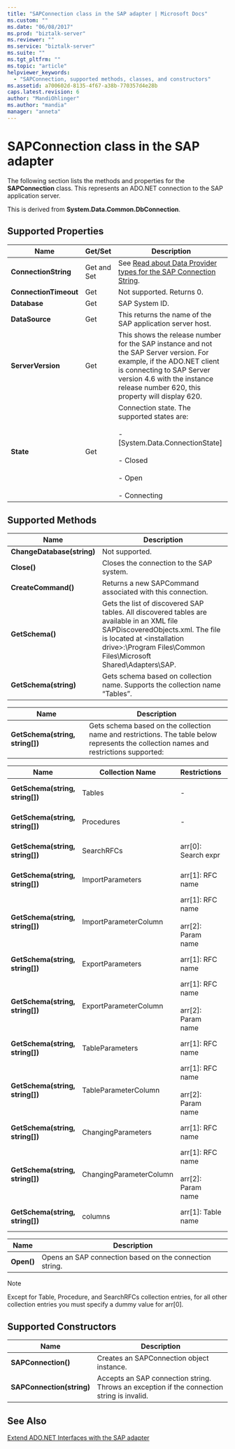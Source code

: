```yaml
---
title: "SAPConnection class in the SAP adapter | Microsoft Docs"
ms.custom: ""
ms.date: "06/08/2017"
ms.prod: "biztalk-server"
ms.reviewer: ""
ms.service: "biztalk-server"
ms.suite: ""
ms.tgt_pltfrm: ""
ms.topic: "article"
helpviewer_keywords: 
  - "SAPConnection, supported methods, classes, and constructors"
ms.assetid: a700602d-8135-4f67-a38b-770357d4e28b
caps.latest.revision: 6
author: "MandiOhlinger"
ms.author: "mandia"
manager: "anneta"
---
```

# SAPConnection class in the SAP adapter
The following section lists the methods and properties for the **SAPConnection** class. This represents an ADO.NET connection to the SAP application server.  
  
 This is derived from **System.Data.Common.DbConnection**.  
  
## Supported Properties  
  
|Name|Get/Set|Description|  
|----------|--------------|-----------------|  
|**ConnectionString**|Get and Set|See [Read about Data Provider types for the SAP Connection String](../../adapters-and-accelerators/adapter-sap/read-about-data-provider-types-for-the-sap-connection-string.md).|  
|**ConnectionTimeout**|Get|Not supported. Returns 0.|  
|**Database**|Get|SAP System ID.|  
|**DataSource**|Get|This returns the name of the SAP application server host.|  
|**ServerVersion**|Get|This shows the release number for the SAP instance and not the SAP Server version. For example, if the ADO.NET client is connecting to SAP Server version 4.6 with the instance release number 620, this property will display 620.|  
|**State**|Get|Connection state. The supported states are:<br /><br /> - [System.Data.ConnectionState]<br /><br /> - Closed<br /><br /> - Open<br /><br /> - Connecting|  
  
## Supported Methods  
  
|Name|Description|  
|----------|-----------------|  
|**ChangeDatabase(string)**|Not supported.|  
|**Close()**|Closes the connection to the SAP system.|  
|**CreateCommand()**|Returns a new SAPCommand associated with this connection.|  
|**GetSchema()**|Gets the list of discovered SAP tables. All discovered tables are available in an XML file SAPDiscoveredObjects.xml. The file is located at \<installation drive>:\Program Files\Common Files\Microsoft Shared\Adapters\SAP.|  
|**GetSchema(string)**|Gets schema based on collection name. Supports the collection name “Tables”.|  
  
|Name|Description|  
|----------|-----------------|  
|**GetSchema(string, string[])**|Gets schema based on the collection name and restrictions. The table below represents the collection names and restrictions supported:|  
  
|Name|Collection Name|Restrictions|Description|  
|----------|---------------------|------------------|-----------------|  
|**GetSchema(string, string[])**|Tables|-|List of discovered SAP Tables|  
|**GetSchema(string, string[])**|Procedures|-|List of discovered RFCs|  
|**GetSchema(string, string[])**|SearchRFCs|arr[0]: Search expr|List of matching RFCs|  
|**GetSchema(string, string[])**|ImportParameters|arr[1]: RFC name|Import parameters of RFC|  
|**GetSchema(string, string[])**|ImportParameterColumn|arr[1]: RFC name<br /><br /> arr[2]: Param name|Import parameter schema|  
|**GetSchema(string, string[])**|ExportParameters|arr[1]: RFC name|Export parameters of RFC|  
|**GetSchema(string, string[])**|ExportParameterColumn|arr[1]: RFC name<br /><br /> arr[2]: Param name|Export parameter schema|  
|**GetSchema(string, string[])**|TableParameters|arr[1]: RFC name|Table parameters of RFC|  
|**GetSchema(string, string[])**|TableParameterColumn|arr[1]: RFC name<br /><br /> arr[2]: Param name|Table parameter schema|  
|**GetSchema(string, string[])**|ChangingParameters|arr[1]: RFC name|Changing parameters of RFC|  
|**GetSchema(string, string[])**|ChangingParameterColumn|arr[1]: RFC name<br /><br /> arr[2]: Param name|Changing parameter schema|  
|**GetSchema(string, string[])**|columns|arr[1]: Table name|SAP Table column schema|  
  
|Name|Description|  
|----------|-----------------|  
|**Open()**|Opens an SAP connection based on the connection string.|  
  
> [!NOTE]
>  Except for Table, Procedure, and SearchRFCs collection entries, for all other collection entries you must specify a dummy value for arr[0].  
  
## Supported Constructors  
  
|Name|Description|  
|----------|-----------------|  
|**SAPConnection()**|Creates an SAPConnection object instance.|  
|**SAPConnection(string)**|Accepts an SAP connection string. Throws an exception if the connection string is invalid.|  
  
## See Also  
 [Extend ADO.NET Interfaces with the SAP adapter](../../adapters-and-accelerators/adapter-sap/extend-ado-net-interfaces-with-the-sap-adapter.md)